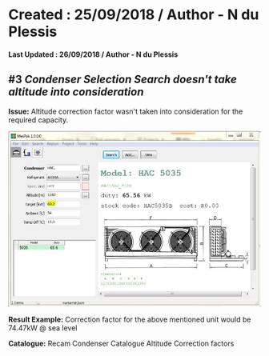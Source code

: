 # Created : 25/09/2018 / Author - N du Plessis
#### Last Updated : 26/09/2018 / Author - N du Plessis

##  #3 **_Condenser Selection Search doesn't take altitude into consideration_**

**Issue:** Altitude correction factor wasn't taken into consideration for the required capacity.

![alt text](UndersizedCondenser.JPG "Undersized Condenser Selection")

**Result Example:** Correction factor for the above mentioned unit would be 74.47kW @ sea level

**Catalogue:** Recam Condenser Catalogue Altitude Correction factors
